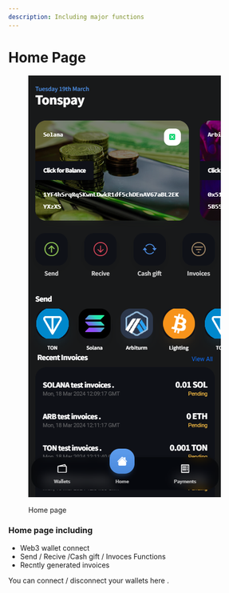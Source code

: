 ```yaml
---
description: Including major functions
---
```


# Home Page

<figure><img src="../../.gitbook/assets/image.png" alt=""><figcaption><p>Home page</p></figcaption></figure>

### Home page including&#x20;

* Web3 wallet connect&#x20;
* Send / Recive /Cash gift / Invoces Functions
* Recntly generated invoices



You can connect / disconnect your wallets here .
